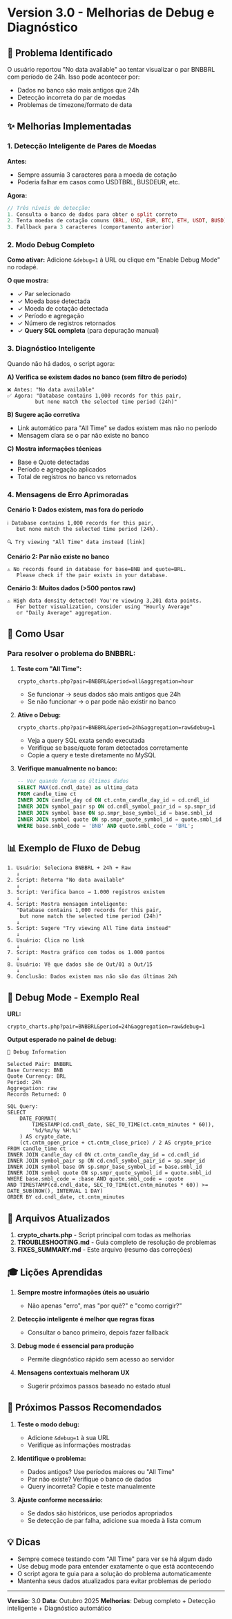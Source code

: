 # Version 3.0 - Melhorias de Debug e Diagnóstico

## 🔧 Problema Identificado

O usuário reportou "No data available" ao tentar visualizar o par BNBBRL com período de 24h. 
Isso pode acontecer por:
- Dados no banco são mais antigos que 24h
- Detecção incorreta do par de moedas
- Problemas de timezone/formato de data

## ✨ Melhorias Implementadas

### 1. Detecção Inteligente de Pares de Moedas
**Antes:**
- Sempre assumia 3 caracteres para a moeda de cotação
- Poderia falhar em casos como USDTBRL, BUSDEUR, etc.

**Agora:**
```php
// Três níveis de detecção:
1. Consulta o banco de dados para obter o split correto
2. Tenta moedas de cotação comuns (BRL, USD, EUR, BTC, ETH, USDT, BUSD)
3. Fallback para 3 caracteres (comportamento anterior)
```

### 2. Modo Debug Completo
**Como ativar:**
Adicione `&debug=1` à URL ou clique em "Enable Debug Mode" no rodapé.

**O que mostra:**
- ✓ Par selecionado
- ✓ Moeda base detectada
- ✓ Moeda de cotação detectada  
- ✓ Período e agregação
- ✓ Número de registros retornados
- ✓ **Query SQL completa** (para depuração manual)

### 3. Diagnóstico Inteligente
Quando não há dados, o script agora:

**A) Verifica se existem dados no banco (sem filtro de período)**
```
❌ Antes: "No data available"
✅ Agora: "Database contains 1,000 records for this pair, 
         but none match the selected time period (24h)"
```

**B) Sugere ação corretiva**
- Link automático para "All Time" se dados existem mas não no período
- Mensagem clara se o par não existe no banco

**C) Mostra informações técnicas**
- Base e Quote detectadas
- Período e agregação aplicados
- Total de registros no banco vs retornados

### 4. Mensagens de Erro Aprimoradas

**Cenário 1: Dados existem, mas fora do período**
```
ℹ️ Database contains 1,000 records for this pair, 
   but none match the selected time period (24h).
   
🔍 Try viewing "All Time" data instead [link]
```

**Cenário 2: Par não existe no banco**
```
⚠️ No records found in database for base=BNB and quote=BRL.
   Please check if the pair exists in your database.
```

**Cenário 3: Muitos dados (>500 pontos raw)**
```
⚠️ High data density detected! You're viewing 3,201 data points. 
   For better visualization, consider using "Hourly Average" 
   or "Daily Average" aggregation.
```

## 🎯 Como Usar

### Para resolver o problema do BNBBRL:

1. **Teste com "All Time":**
   ```
   crypto_charts.php?pair=BNBBRL&period=all&aggregation=hour
   ```
   - Se funcionar → seus dados são mais antigos que 24h
   - Se não funcionar → o par pode não existir no banco

2. **Ative o Debug:**
   ```
   crypto_charts.php?pair=BNBBRL&period=24h&aggregation=raw&debug=1
   ```
   - Veja a query SQL exata sendo executada
   - Verifique se base/quote foram detectados corretamente
   - Copie a query e teste diretamente no MySQL

3. **Verifique manualmente no banco:**
   ```sql
   -- Ver quando foram os últimos dados
   SELECT MAX(cd.cndl_date) as ultima_data
   FROM candle_time ct
   INNER JOIN candle_day cd ON ct.cntm_candle_day_id = cd.cndl_id
   INNER JOIN symbol_pair sp ON cd.cndl_symbol_pair_id = sp.smpr_id
   INNER JOIN symbol base ON sp.smpr_base_symbol_id = base.smbl_id
   INNER JOIN symbol quote ON sp.smpr_quote_symbol_id = quote.smbl_id
   WHERE base.smbl_code = 'BNB' AND quote.smbl_code = 'BRL';
   ```

## 📊 Exemplo de Fluxo de Debug

```
1. Usuário: Seleciona BNBBRL + 24h + Raw
   ↓
2. Script: Retorna "No data available"
   ↓
3. Script: Verifica banco → 1.000 registros existem
   ↓
4. Script: Mostra mensagem inteligente:
   "Database contains 1,000 records for this pair,
    but none match the selected time period (24h)"
   ↓
5. Script: Sugere "Try viewing All Time data instead"
   ↓
6. Usuário: Clica no link
   ↓
7. Script: Mostra gráfico com todos os 1.000 pontos
   ↓
8. Usuário: Vê que dados são de Out/01 a Out/15
   ↓
9. Conclusão: Dados existem mas não são das últimas 24h
```

## 🐛 Debug Mode - Exemplo Real

**URL:**
```
crypto_charts.php?pair=BNBBRL&period=24h&aggregation=raw&debug=1
```

**Output esperado no painel de debug:**
```
🐛 Debug Information

Selected Pair: BNBBRL
Base Currency: BNB
Quote Currency: BRL
Period: 24h
Aggregation: raw
Records Returned: 0

SQL Query:
SELECT
    DATE_FORMAT(
        TIMESTAMP(cd.cndl_date, SEC_TO_TIME(ct.cntm_minutes * 60)), 
        '%d/%m/%y %H:%i'
    ) AS crypto_date,
    (ct.cntm_open_price + ct.cntm_close_price) / 2 AS crypto_price
FROM candle_time ct
INNER JOIN candle_day cd ON ct.cntm_candle_day_id = cd.cndl_id
INNER JOIN symbol_pair sp ON cd.cndl_symbol_pair_id = sp.smpr_id
INNER JOIN symbol base ON sp.smpr_base_symbol_id = base.smbl_id
INNER JOIN symbol quote ON sp.smpr_quote_symbol_id = quote.smbl_id
WHERE base.smbl_code = :base AND quote.smbl_code = :quote
AND TIMESTAMP(cd.cndl_date, SEC_TO_TIME(ct.cntm_minutes * 60)) >= DATE_SUB(NOW(), INTERVAL 1 DAY)
ORDER BY cd.cndl_date, ct.cntm_minutes
```

## 📝 Arquivos Atualizados

1. **crypto_charts.php** - Script principal com todas as melhorias
2. **TROUBLESHOOTING.md** - Guia completo de resolução de problemas
3. **FIXES_SUMMARY.md** - Este arquivo (resumo das correções)

## 🎓 Lições Aprendidas

1. **Sempre mostre informações úteis ao usuário**
   - Não apenas "erro", mas "por quê?" e "como corrigir?"

2. **Detecção inteligente é melhor que regras fixas**
   - Consultar o banco primeiro, depois fazer fallback

3. **Debug mode é essencial para produção**
   - Permite diagnóstico rápido sem acesso ao servidor

4. **Mensagens contextuais melhoram UX**
   - Sugerir próximos passos baseado no estado atual

## 🚀 Próximos Passos Recomendados

1. **Teste o modo debug:**
   - Adicione `&debug=1` à sua URL
   - Verifique as informações mostradas

2. **Identifique o problema:**
   - Dados antigos? Use períodos maiores ou "All Time"
   - Par não existe? Verifique o banco de dados
   - Query incorreta? Copie e teste manualmente

3. **Ajuste conforme necessário:**
   - Se dados são históricos, use períodos apropriados
   - Se detecção de par falha, adicione sua moeda à lista comum

## 💡 Dicas

- Sempre comece testando com "All Time" para ver se há algum dado
- Use debug mode para entender exatamente o que está acontecendo
- O script agora te guia para a solução do problema automaticamente
- Mantenha seus dados atualizados para evitar problemas de período

---

**Versão**: 3.0
**Data**: Outubro 2025
**Melhorias**: Debug completo + Detecção inteligente + Diagnóstico automático
